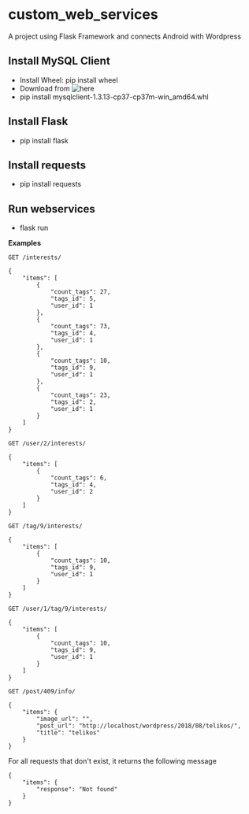 # custom_web_services
A project using Flask Framework and connects Android with Wordpress
## Install MySQL Client
+ Install Wheel: pip install wheel
+ Download from ![here](https://www.lfd.uci.edu/~gohlke/pythonlibs/#mysqlclient)
+ pip install mysqlclient-1.3.13-cp37-cp37m-win_amd64.whl

## Install Flask
+ pip install flask

## Install requests
+ pip install requests

## Run webservices
+ flask run

**Examples**
```
GET /interests/ 

{
    "items": [
        {
            "count_tags": 27,
            "tags_id": 5,
            "user_id": 1
        },
        {
            "count_tags": 73,
            "tags_id": 4,
            "user_id": 1
        },
        {
            "count_tags": 10,
            "tags_id": 9,
            "user_id": 1
        },
        {
            "count_tags": 23,
            "tags_id": 2,
            "user_id": 1
        }
    ]
}
```
```
GET /user/2/interests/

{
    "items": [
        {
            "count_tags": 6,
            "tags_id": 4,
            "user_id": 2
        }
    ]
}
```
```
GET /tag/9/interests/ 

{
    "items": [
        {
            "count_tags": 10,
            "tags_id": 9,
            "user_id": 1
        }
    ]
}
```
```
GET /user/1/tag/9/interests/ 

{
    "items": [
        {
            "count_tags": 10,
            "tags_id": 9,
            "user_id": 1
        }
    ]
}
```
```
GET /post/409/info/

{
    "items": {
        "image_url": "",
        "post_url": "http://localhost/wordpress/2018/08/telikos/",
        "title": "telikos"
    }
}
```
For all requests that don't exist, it returns the following message
```
{
    "items": {
        "response": "Not found"
    }
}
```